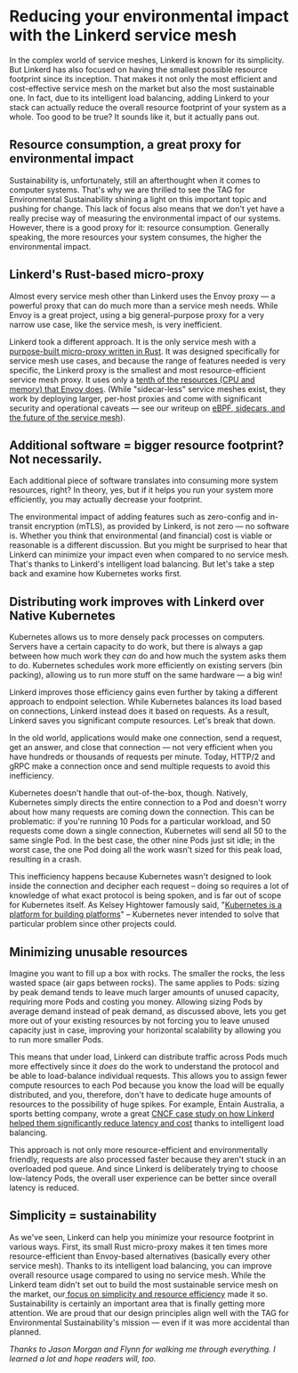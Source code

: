 #  Reducing your environmental impact with the Linkerd service mesh

In the complex world of service meshes, Linkerd is known for its simplicity. But Linkerd has also focused on having the smallest possible resource footprint since its inception. That makes it not only the most efficient and cost-effective service mesh on the market but also the most sustainable one. In fact, due to its intelligent load balancing, adding Linkerd to your stack can actually reduce the overall resource footprint of your system as a whole. Too good to be true? It sounds like it, but it actually pans out. 

##  Resource consumption, a great proxy for environmental impact 

Sustainability is, unfortunately, still an afterthought when it comes to computer systems. That's why we are thrilled to see the TAG for Environmental Sustainability shining a light on this important topic and pushing for change. This lack of focus also means that we don't yet have a really precise way of measuring the environmental impact of our systems. However, there is a good proxy for it: resource consumption. Generally speaking, the more resources your system consumes, the higher the environmental impact. 


##  Linkerd's Rust-based micro-proxy

Almost every service mesh other than Linkerd uses the Envoy proxy — a powerful proxy that can do much more than a service mesh needs. While Envoy is a great project, using a big general-purpose proxy for a very narrow use case, like the service mesh, is very inefficient. 

Linkerd took a different approach. It is the only service mesh with a [purpose-built micro-proxy written in Rust](https://linkerd.io/2020/12/03/why-linkerd-doesnt-use-envoy/). It was designed specifically for service mesh use cases, and because the range of features needed is very specific, the Linkerd proxy is the smallest and most resource-efficient service mesh proxy. It uses only a [tenth of the resources (CPU and memory) that Envoy does](https://linkerd.io/2021/11/29/linkerd-vs-istio-benchmarks-2021/index.html). (While "sidecar-less" service meshes exist, they work by deploying larger, per-host proxies and come with significant security and operational caveats — see our writeup on [eBPF, sidecars, and the future of the service mesh](https://buoyant.io/blog/ebpf-sidecars-and-the-future-of-the-service-mesh)).  

##  Additional software = bigger resource footprint? Not necessarily.   

Each additional piece of software translates into consuming more system resources, right? In theory, yes, but if it helps you run your system more efficiently, you may actually decrease your footprint. 

The environmental impact of adding features such as zero-config and in-transit encryption (mTLS), as provided by Linkerd, is not zero — no software is. Whether you think that environmental (and financial) cost is viable or reasonable is a different discussion. But you might be surprised to hear that Linkerd can minimize your impact even when compared to no service mesh. That's thanks to Linkerd's intelligent load balancing. But let's take a step back and examine how Kubernetes works first.

##  Distributing work improves with Linkerd over Native Kubernetes

Kubernetes allows us to more densely pack processes on computers. Servers have a certain capacity to do work, but there is always a gap between how much work they _can_ do and how much the system asks them to do. Kubernetes schedules work more efficiently on existing servers (bin packing), allowing us to run more stuff on the same hardware — a big win! 

Linkerd improves those efficiency gains even further by taking a different approach to endpoint selection. While Kubernetes balances its load based on connections, Linkerd instead does it based on requests. As a result, Linkerd saves you significant compute resources. Let's break that down.  

In the old world, applications would make one connection, send a request, get an answer, and close that connection — not very efficient when you have hundreds or thousands of requests per minute. Today, HTTP/2 and gRPC make a connection once and send multiple requests to avoid this inefficiency.

Kubernetes doesn't handle that out-of-the-box, though. Natively, Kubernetes simply directs the entire connection to a Pod and doesn't worry about how many requests are coming down the connection. This can be problematic: if you're running 10 Pods for a particular workload, and 50 requests come down a single connection, Kubernetes will send all 50 to the same single Pod. In the best case, the other nine Pods just sit idle; in the worst case, the one Pod doing all the work wasn't sized for this peak load, resulting in a crash.

This inefficiency happens because Kubernetes wasn't designed to look inside the connection and decipher each request – doing so requires a lot of knowledge of what exact protocol is being spoken, and is far out of scope for Kubernetes itself. As Kelsey Hightower famously said, "[Kubernetes is a platform for building platforms](https://twitter.com/kelseyhightower/status/935252923721793536)" – Kubernetes never intended to solve that particular problem since other projects could.

##  Minimizing unusable resources 

Imagine you want to fill up a box with rocks. The smaller the rocks, the less wasted space (air gaps between rocks). The same applies to Pods: sizing by peak demand tends to leave much larger amounts of unused capacity, requiring more Pods and costing you money. Allowing sizing Pods by average demand instead of peak demand, as discussed above, lets you get more out of your existing resources by not forcing you to leave unused capacity just in case, improving your horizontal scalability by allowing you to run more smaller Pods.

This means that under load, Linkerd can distribute traffic across Pods much more effectively since it _does_ do the work to understand the protocol and be able to load-balance individual requests. This allows you to assign fewer compute resources to each Pod because you know the load will be equally distributed, and you, therefore, don't have to dedicate huge amounts of resources to the possibility of huge spikes. For example, Entain Australia, a sports betting company, wrote a great [CNCF case study on how Linkerd helped them significantly reduce latency and cost](https://www.cncf.io/case-studies/entain/) thanks to intelligent load balancing. 

This approach is not only more resource-efficient and environmentally friendly, requests are also processed faster because they aren't stuck in an overloaded pod queue. And since Linkerd is deliberately trying to choose low-latency Pods, the overall user experience can be better since overall latency is reduced.

##  Simplicity = sustainability

As we've seen, Linkerd can help you minimize your resource footprint in various ways. First, its small Rust micro-proxy makes it ten times more resource-efficient than Envoy-based alternatives (basically every other service mesh). Thanks to its intelligent load balancing, you can improve overall resource usage compared to using no service mesh. While the Linkerd team didn't set out to build the most sustainable service mesh on the market, our[ focus on simplicity and resource efficiency](https://linkerd.io/design-principles/) made it so. Sustainability is certainly an important area that is finally getting more attention. We are proud that our design principles align well with the TAG for Environmental Sustainability's mission — even if it was more accidental than planned. 

_Thanks to Jason Morgan and Flynn for walking me through everything. I learned a lot and hope readers will, too._ 
